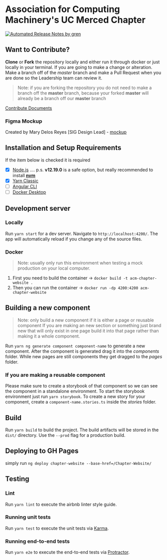 # Association for Computing Machinery's UC Merced Chapter

[![Automated Release Notes by gren](https://img.shields.io/badge/%F0%9F%A4%96-release%20notes-00B2EE.svg)](https://github-tools.github.io/github-release-notes/)

## Want to Contribute?

**Clone** or **Fork** the repository locally and either run it through docker or just locally in your terminal. If you are going to make a change or alteration. Make a branch off of the *master* branch and make a Pull Request when you are done so the Leadership team can review it.

> Note: if you are forking the repository you do not need to make a branch off the **master** branch, because your forked **master** will already be a branch off our **master** branch

[Contribute Documents](https://github.com/UCMercedACM/Chapter-Website/blob/master/CONTRIBUTING.md)

### Figma Mockup

Created by Mary Delos Reyes [SIG Design Lead] - [mockup](https://www.figma.com/file/R63olIJGYgI6c0Exjelpze/Light-Mode-ACM)

## Installation and Setup Requirements

If the item below is checked it is required

- [x] [Node.js](https://nodejs.org/en/download/) .... p.s. **v12.19.0** is a safe option, but really recommended to install [**nvm**](https://github.com/nvm-sh/nvm)
- [x] [Yarn Classic](https://classic.yarnpkg.com/en/docs/install)
- [ ] [Angular CLI](https://angular.io/guide/setup-local)
- [ ] [Docker Desktop](https://www.docker.com/products/docker-desktop)

## Development server

### Locally

Run `yarn start` for a dev server. Navigate to `http://localhost:4200/`. The app will automatically reload if you change any of the source files.

### Docker

> Note: usually only run this environment when testing a mock production on your local computer.

1. First you need to build the container -> `docker build -t acm-chapter-website .`
2. Then you can run the container -> `docker run -dp 4200:4200 acm-chapter-website`

## Building a new component

> Note: only build a new component if it is either a page or reusable component
> If you are making an new section or something just brand new that will only exist in one page build it into that page rather than making it a whole component.

Run `yarn ng generate component component-name` to generate a new component. After the component is generated drag it into the _components_ folder. While new pages are still components they get dragged to the _pages_ folder.

### If you are making a reusable component

Please make sure to create a storybook of that component so we can see the component in a standalone environment. To start the storybook environment just run `yarn storybook`. To create a new story for your component, create a `component-name.stories.ts` inside the _stories_ folder.

## Build

Run `yarn build` to build the project. The build artifacts will be stored in the `dist/` directory. Use the `--prod` flag for a production build.

## Deploying to GH Pages
simply run `ng deploy chapter-website --base-href=/Chapter-Website/`
## Testing

### Lint

Run `yarn lint` to execute the airbnb linter style guide.

### Running unit tests

Run `yarn test` to execute the unit tests via [Karma](https://karma-runner.github.io).

### Running end-to-end tests

Run `yarn e2e` to execute the end-to-end tests via [Protractor](http://www.protractortest.org/).
